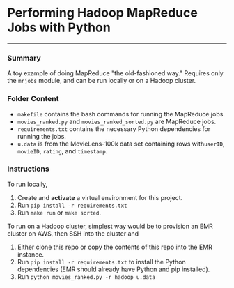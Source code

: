 # Performing Hadoop MapReduce Jobs with Python

---
### Summary

A toy example of doing MapReduce "the old-fashioned way." Requires only the `mrjobs` module, and can be run locally or on a Hadoop cluster.  

### Folder Content
- `makefile` contains the bash commands for running the MapReduce jobs.
- `movies_ranked.py` and `movies_ranked_sorted.py` are MapReduce jobs.
- `requirements.txt` contains the necessary Python dependencies for running the jobs.
- `u.data` is from the MovieLens-100k data set containing rows with`userID`, `movieID`, `rating`, and `timestamp`.

### Instructions
To run locally, 
1. Create and __activate__ a virtual environment for this project.
2. Run `pip install -r requirements.txt`
2. Run `make run` or `make sorted`.  

To run on a Hadoop cluster, simplest way would be to provision an EMR cluster on AWS, then SSH into the cluster and
1. Either clone this repo or copy the contents of this repo into the EMR instance.
2. Run `pip install -r requirements.txt` to install the Python dependencies (EMR should already have Python and pip installed).
3. Run `python movies_ranked.py -r hadoop u.data`
